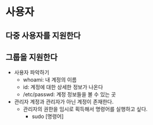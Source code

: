# 사용자

## 다중 사용자를 지원한다
## 그룹을 지원한다

- 사용자 파악하기
  - whoami: 내 계정의 이름
  - id: 계정에 대한 상세한 정보가 나온다
  - /etc/passwd: 계정 정보들을 볼 수 있는 곳
- 관리자 계정과 관리자가 아닌 계정이 존재한다.
  - 관리자의 권한을 임시로 획득해서 명령어를 실행하고 싶다.
    - sudo [명령어]
